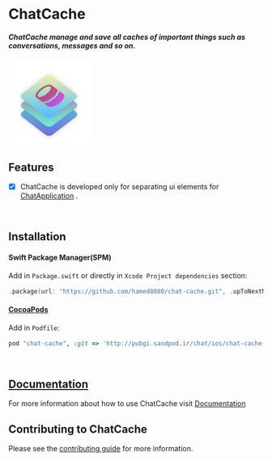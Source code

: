 # ChatCache

<h5>ChatCache manage and save all caches of important things such as conversations, messages and so on.</h5>

<img src="https://github.com/hamed8080/chat-cache/raw/main/images/icon.png"  width="164" height="164">

## Features

- [x] ChatCache is developed only for separating ui elements for [ChatApplication](https://github.com/hamed8080/chat-application) .
<br/>

## Installation

#### Swift Package Manager(SPM) 

Add in `Package.swift` or directly in `Xcode Project dependencies` section:

```swift
.package(url: "https://github.com/hamed8080/chat-cache.git", .upToNextMinor(from: "2.0.1")),
```

#### [CocoaPods](https://cocoapods.org) 

Add in `Podfile`:

```ruby
pod "chat-cache", :git => 'http://pubgi.sandpod.ir/chat/ios/chat-cache.git', :tag => '2.0.1'
```
<br/>

## [Documentation](https://hamed8080.github.io/chat-cache/chatcache/documentation/chatcache/)
For more information about how to use ChatCache visit [Documentation](https://hamed8080.github.io/chat-cache/documentation/chatcache/) 
<br/>

## Contributing to ChatCache
Please see the [contributing guide](/CONTRIBUTING.md) for more information.

<!-- Copyright (c) 2021-2022 Apple Inc and the Swift Project authors. All Rights Reserved. -->
